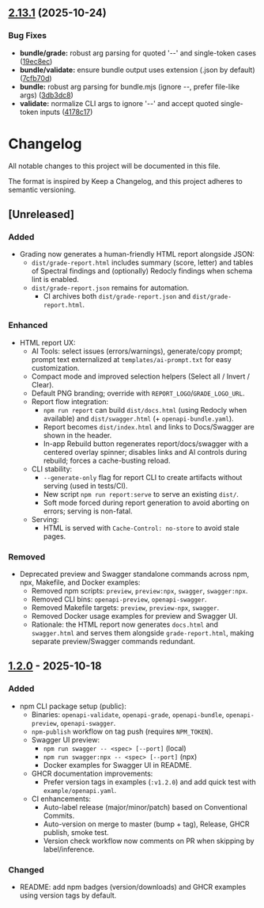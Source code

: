 ## [2.13.1](https://github.com/ramongranda/openapi-anyenv-suite/compare/v2.13.0...v2.13.1) (2025-10-24)

### Bug Fixes

* **bundle/grade:** robust arg parsing for quoted '--' and single-token cases ([19ec8ec](https://github.com/ramongranda/openapi-anyenv-suite/commit/19ec8ec953978a6f1ef1fe1e522333fb94054bf2))
* **bundle/validate:** ensure bundle output uses extension (.json by default) ([7cfb70d](https://github.com/ramongranda/openapi-anyenv-suite/commit/7cfb70d545b2dfd76335e3020b8c2bb04e8d172a))
* **bundle:** robust arg parsing for bundle.mjs (ignore --, prefer file-like args) ([3db3dc8](https://github.com/ramongranda/openapi-anyenv-suite/commit/3db3dc847cf2bf1a64d10764bfa8de494bc697ea))
* **validate:** normalize CLI args to ignore '--' and accept quoted single-token inputs ([4178c17](https://github.com/ramongranda/openapi-anyenv-suite/commit/4178c17d917ed53d0c92ef606de3f3d7e4cab106))

# Changelog

All notable changes to this project will be documented in this file.

The format is inspired by Keep a Changelog, and this project adheres to semantic versioning.

## [Unreleased]

### Added

- Grading now generates a human-friendly HTML report alongside JSON:
  * `dist/grade-report.html` includes summary (score, letter) and tables of Spectral findings and (optionally) Redocly findings when schema lint is enabled.
  * `dist/grade-report.json` remains for automation.
    * CI archives both `dist/grade-report.json` and `dist/grade-report.html`.

### Enhanced

- HTML report UX:
  * AI Tools: select issues (errors/warnings), generate/copy prompt; prompt text externalized at `templates/ai-prompt.txt` for easy customization.
  * Compact mode and improved selection helpers (Select all / Invert / Clear).
  * Default PNG branding; override with `REPORT_LOGO`/`GRADE_LOGO_URL`.
  * Report flow integration:
    * `npm run report` can build `dist/docs.html` (using Redocly when available) and `dist/swagger.html` (+ `openapi-bundle.yaml`).
    * Report becomes `dist/index.html` and links to Docs/Swagger are shown in the header.
    * In-app Rebuild button regenerates report/docs/swagger with a centered overlay spinner; disables links and AI controls during rebuild; forces a cache-busting reload.
  * CLI stability:
    * `--generate-only` flag for report CLI to create artifacts without serving (used in tests/CI).
    * New script `npm run report:serve` to serve an existing `dist/`.
    * Soft mode forced during report generation to avoid aborting on errors; serving is non-fatal.
  * Serving:
    * HTML is served with `Cache-Control: no-store` to avoid stale pages.

### Removed

- Deprecated preview and Swagger standalone commands across npm, npx, Makefile, and Docker examples:
  * Removed npm scripts: `preview`, `preview:npx`, `swagger`, `swagger:npx`.
  * Removed CLI bins: `openapi-preview`, `openapi-swagger`.
  * Removed Makefile targets: `preview`, `preview-npx`, `swagger`.
  * Removed Docker usage examples for preview and Swagger UI.
  * Rationale: the HTML report now generates `docs.html` and `swagger.html` and serves them alongside `grade-report.html`, making separate preview/Swagger commands redundant.

## [1.2.0] - 2025-10-18

### Added

- npm CLI package setup (public):
  * Binaries: `openapi-validate`, `openapi-grade`, `openapi-bundle`, `openapi-preview`, `openapi-swagger`.
  * `npm-publish` workflow on tag push (requires `NPM_TOKEN`).
  * Swagger UI preview:
    * `npm run swagger -- <spec> [--port]` (local)
    * `npm run swagger:npx -- <spec> [--port]` (npx)
    * Docker examples for Swagger UI in README.
  * GHCR documentation improvements:
    * Prefer version tags in examples (`:v1.2.0`) and add quick test with `example/openapi.yaml`.
  * CI enhancements:
    * Auto-label release (major/minor/patch) based on Conventional Commits.
    * Auto-version on merge to master (bump + tag), Release, GHCR publish, smoke test.
    * Version check workflow now comments on PR when skipping by label/inference.

### Changed

- README: add npm badges (version/downloads) and GHCR examples using version tags by default.

[1.2.0]: https://github.com/ramongranda/openapi-anyenv-suite/releases
